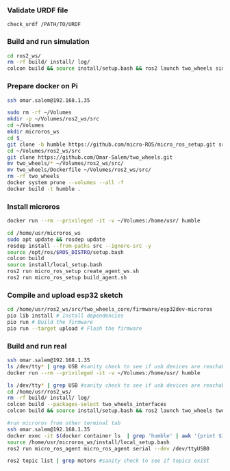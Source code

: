 ### Validate URDF file

```check_urdf /PATH/TO/URDF```

### Build and run simulation

```bash
cd ros2_ws/
rm -rf build/ install/ log/
colcon build && source install/setup.bash && ros2 launch two_wheels sim_two_wheels.launch.py
````

### Prepare docker on Pi

```bash
ssh omar.salem@192.168.1.35

sudo rm -rf ~/Volumes
mkdir -p ~/Volumes/ros2_ws/src
cd ~/Volumes
mkdir microros_ws
cd $_
git clone -b humble https://github.com/micro-ROS/micro_ros_setup.git src/micro_ros_setup
cd ~/Volumes/ros2_ws/src
git clone https://github.com/Omar-Salem/two_wheels.git
mv two_wheels/* ~/Volumes/ros2_ws/src/
mv two_wheels/Dockerfile ~/Volumes/ros2_ws/src/
rm -rf two_wheels
docker system prune --volumes --all -f
docker build -t humble .
```

### Install microros

```bash
docker run --rm --privileged -it -v ~/Volumes:/home/usr/ humble

cd /home/usr/microros_ws
sudo apt update && rosdep update
rosdep install --from-paths src --ignore-src -y
source /opt/ros/$ROS_DISTRO/setup.bash
colcon build
source install/local_setup.bash
ros2 run micro_ros_setup create_agent_ws.sh
ros2 run micro_ros_setup build_agent.sh
```

### Compile and upload esp32 sketch

```bash
cd /home/usr/ros2_ws/src/two_wheels_core/firmware/esp32dev-microros
pio lib install # Install dependencies
pio run # Build the firmware
pio run --target upload # Flash the firmware
```

### Build and run real

```bash
ssh omar.salem@192.168.1.35
ls /dev/tty* | grep USB #sanity check to see if usb devices are reachable
docker run --rm --privileged -it -v ~/Volumes:/home/usr/ humble

ls /dev/tty* | grep USB #sanity check to see if usb devices are reachable
cd /home/usr/ros2_ws/
rm -rf build/ install/ log/
colcon build --packages-select two_wheels_interfaces
colcon build && source install/setup.bash && ros2 launch two_wheels two_wheels.launch.py

#run microros from other terminal tab
ssh omar.salem@192.168.1.35
docker exec -it $(docker container ls  | grep 'humble' | awk '{print $1}') /bin/bash
source /home/usr/microros_ws/install/local_setup.bash
ros2 run micro_ros_agent micro_ros_agent serial --dev /dev/ttyUSB0

ros2 topic list | grep motors #sanity check to see if topics exist
````
